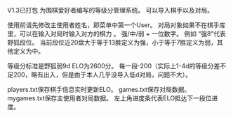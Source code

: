 V1.3已打包
为围棋爱好者编写的等级分管理系统。
可以导入棋手以及对局。

使用前请先修改主使用者姓名，即菜单中第一个User。
对局对象如果不在棋手库里，可以在输入对局时输入对方的棋力 。
强/中/弱 + 一位数字。
例如 “强8”代表野狐段位。
当前段位近20盘大于等于13胜定义为强，小于等于7胜定义为弱，其他定义为中。

等级分标准是野狐弱9d ELO为2600分。
每一段-200（实际上1-4d的等级分差不足200，略有出入，但是由于本人几乎没导入低d对局，问题不大）。

players.txt保存棋手信息实时更新ELO。
games.txt保存对局数据。
mygames.txt保存主使用者对局数据。
左上角进度条代表ELO抵达下一段位进度。
